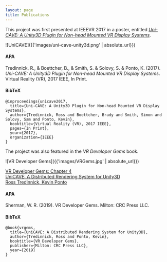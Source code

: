 ```yaml
---
layout: page
title: Publications
---
```

This project was first presented at IEEEVR 2017 in a poster, entitled [*Uni-CAVE: A Unity3D Plugin for Non-head Mounted VR Display Systems*][2].

![UniCAVE]({{'images/uni-cave-unity3d.png' | absolute_url}})

#### APA

Tredinnick, R., &  Boettcher, B., & Smith, S. & Solovy, S. & Ponto, K. (2017). _Uni-CAVE: A Unity3D Plugin for Non-head Mounted VR Display Systems_. Virtual Reality (VR), 2017 IEEE, In Print.


#### BibTeX

```
@inproceedings{unicave2017,
  title={Uni-CAVE: A Unity3D Plugin for Non-head Mounted VR Display Systems},
  author={Tredinnick, Ross and Boettcher, Brady and Smith, Simon and Solovy, Sam and Ponto, Kevin},
  booktitle={Virtual Reality (VR), 2017 IEEE},
  pages={In Print},
  year={2017},
  organization={IEEE}
}
```

The project was also featured in the *VR Developer Gems* book.

![VR Developer Gems]({{'images/VRGems.jpg' | absolute_url}})

[VR Developer Gems: Chapter 4][1]  
[UniCAVE: A Distributed Rendering System for Unity3D][1]  
[Ross Tredinnick, Kevin Ponto][1]

#### APA

Sherman, W. R. (2019). VR Developer Gems. Milton: CRC Press LLC.

#### BibTeX

```
@book{vrgems,
  title={UniCAVE: A Distributed Rendering System for Unity3D},
  author={Tredinnick, Ross and Ponto, Kevin},
  booktitle={VR Developer Gems},
  publisher={Milton: CRC Press LLC},
  year={2019}
}
```

[1]: https://www.taylorfrancis.com/books/e/9781315157764/chapters/10.1201/b21598-4

[2]: http://pages.cs.wisc.edu/~kponto/publications/uni-cave-unity3d.pdf


